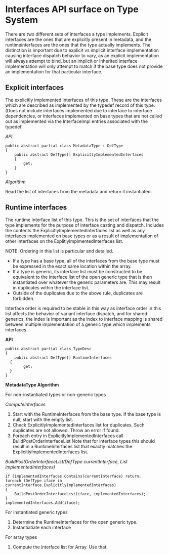 Interfaces API surface on Type System====================There are two different sets of interfaces a type implements. Explicit interfaces are the ones that are explicitly present in metadata, and the runtimeinterfaces are the ones that the type actually implements. The distinction is important due to explicit vs implicit interface implementation causing interface dispatch behavior to vary, as an explicit implementation will always attempt to bind, but an implicit or inherited interface implementation will only attempt to match if the base type does not provide an implementation for that particular interface.Explicit interfaces-------------------The explicitly implemented interfaces of this type. These are the interfaces which are described as implemented by the typedef record of this type. (Does not include interfaces implemented due to interface to interface dependencies, or interfaces implemented on base types that are not called out as implemented via the InterfaceImpl entries associated with the typedef.*API*	public abstract partial class MetadataType : DefType	{	    public abstract DefType[] ExplicitlyImplementedInterfaces	    {	        get;	    }	}*Algorithm*Read the list of interfaces from the metadata and return it instantiated.Runtime interfaces--------------------The runtime interface list of this type. This is the set of interfaces that the type implements for the purpose of interface casting and dispatch. Includes the contents the ExplicitlyImplementedInterfaces list as well as any interfaces implemented on base types or as a result of implementation of other interfaces on the ExplitlyImplmentedInterfaces list. NOTE: Ordering in this list is particular and detailed. - If a type has a base type, all of the interfaces from the base type must be expressed in the exact same location within the array. - If a type is generic, its interface list must be constructed to be equivalent to the interface list of the open generic type that is then instantiated over whatever the generic parameters are. This may result in duplicates within the interface list. - Outside of the duplicates due to the above rule, duplicates are forbidden.Interface order is required to be stable in this way as interface order in this list affects the behavior of variant interface dispatch, and for shared generics, the index is important as the index to interface mapping is shared between multiple implementation of a generic type which implements interfaces.**API**	public abstract partial class TypeDesc	{		public abstract DefType[] RuntimeInterfaces	  {	    	get;	  }	}**MetadataType Algorithm**For non-instantiated types or non-generic types*ComputeInterfaces*1. Start with the RuntimeInterfaces from the base type. If the base type is null, start with the empty list.2. Check ExplicitlyImplementedInterfaces list for duplicates. Such duplicates are not allowed. Throw an error if found.3. Foreach entry in ExplicitlyImplementedInterfaces call BuildPostOrderInterfaceListNote that for interface types this should result in a RuntimeInterfaces list that exactly matches the ExplicitlyImplementedInterfaces list.*BuildPostOrderInterfaceList(DefType currentInterface, List<DefType> implementedInterfaces)*	if (implementedInterfaces.Contains(currentInterface) return;	foreach (DefType iface in currentInterface.ExplicitlyImplementedInterfaces)	{		BuildPostOrderInterfaceList(iface, implementedInterfaces);	}	implementedInterfaces.Add(iface);For instantiated generic types1. Determine the RuntimeInterfaces for the open generic type.2. Instantiatiate each interfaceFor array types1. Compute the interface list for Array<T>. Use that.